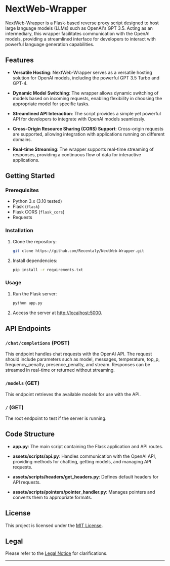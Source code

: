 # NextWeb-Wrapper

NextWeb-Wrapper is a Flask-based reverse proxy script designed to host large language models (LLMs) such as OpenAI's GPT 3.5. Acting as an intermediary, this wrapper facilitates communication with the OpenAI models, providing a streamlined interface for developers to interact with powerful language generation capabilities.

## Features

- **Versatile Hosting**: NextWeb-Wrapper serves as a versatile hosting solution for OpenAI models, including the powerful GPT 3.5 Turbo and GPT-4.
  
- **Dynamic Model Switching**: The wrapper allows dynamic switching of models based on incoming requests, enabling flexibility in choosing the appropriate model for specific tasks.

- **Streamlined API Interaction**: The script provides a simple yet powerful API for developers to integrate with OpenAI models seamlessly.

- **Cross-Origin Resource Sharing (CORS) Support**: Cross-origin requests are supported, allowing integration with applications running on different domains.

- **Real-time Streaming**: The wrapper supports real-time streaming of responses, providing a continuous flow of data for interactive applications.

## Getting Started

### Prerequisites

- Python 3.x (3.10 tested)
- Flask (``flask``)
- Flask CORS (``flask_cors``)
- Requests

### Installation

1. Clone the repository:

   ```bash
   git clone https://github.com/Recentaly/NextWeb-Wrapper.git
   ```

2. Install dependencies:

   ```bash
   pip install -r requirements.txt
   ```

### Usage

1. Run the Flask server:

   ```bash
   python app.py
   ```

2. Access the server at [http://localhost:5000](http://localhost:5000).

## API Endpoints

### `/chat/completions` (POST)

This endpoint handles chat requests with the OpenAI API. The request should include parameters such as model, messages, temperature, top_p, frequency_penalty, presence_penalty, and stream. Responses can be streamed in real-time or returned without streaming.

### `/models` (GET)

This endpoint retrieves the available models for use with the API.

### `/` (GET)

The root endpoint to test if the server is running.

## Code Structure

- **app.py**: The main script containing the Flask application and API routes.
  
- **assets/scripts/api.py**: Handles communication with the OpenAI API, providing methods for chatting, getting models, and managing API requests.

- **assets/scripts/headers/get_headers.py**: Defines default headers for API requests.

- **assets/scripts/pointers/pointer_handler.py**: Manages pointers and converts them to appropriate formats.

## License

This project is licensed under the [MIT License](LICENSE).

## Legal

Please refer to the [Legal Notice](LEGAL.md) for clarifications.

---
